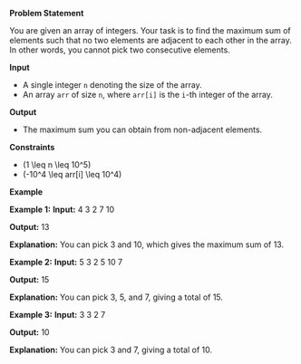 
**Problem Statement**

You are given an array of integers. Your task is to find the maximum sum of elements such that no two elements are adjacent to each other in the array. In other words, you cannot pick two consecutive elements.

**Input**

- A single integer `n` denoting the size of the array.
- An array `arr` of size `n`, where `arr[i]` is the `i`-th integer of the array.

**Output**

- The maximum sum you can obtain from non-adjacent elements.

**Constraints**

- \(1 \leq n \leq 10^5\)
- \(-10^4 \leq arr[i] \leq 10^4\)

**Example**

**Example 1:**
**Input:**
4 3 2 7 10


**Output:**
13


**Explanation:** You can pick 3 and 10, which gives the maximum sum of 13.

**Example 2:**
**Input:**
5 3 2 5 10 7


**Output:**
15

**Explanation:** You can pick 3, 5, and 7, giving a total of 15.

**Example 3:**
**Input:**
3 3 2 7


**Output:**
10

**Explanation:** You can pick 3 and 7, giving a total of 10.
